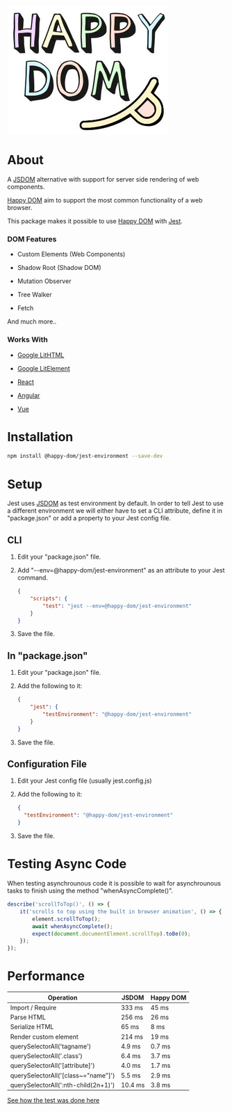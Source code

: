 ![Happy DOM Logo](https://github.com/capricorn86/happy-dom/raw/master/docs/happy-dom-logo.jpg)


# About

A [JSDOM](https://github.com/jsdom/jsdom) alternative with support for server side rendering of web components.

[Happy DOM](https://github.com/capricorn86/happy-dom) aim to support the most common functionality of a web browser.

This package makes it possible to use [Happy DOM](https://github.com/capricorn86/happy-dom) with [Jest](https://jestjs.io/).


### DOM Features

- Custom Elements (Web Components)

- Shadow Root (Shadow DOM)

- Mutation Observer

- Tree Walker

- Fetch

And much more..

  

### Works With

- [Google LitHTML](https://lit-html.polymer-project.org)

- [Google LitElement](https://lit-element.polymer-project.org)

- [React](https://reactjs.org)

- [Angular](https://angular.io/)

- [Vue](https://vuejs.org/)

  


# Installation

```bash
npm install @happy-dom/jest-environment --save-dev
```




# Setup

Jest uses [JSDOM](https://github.com/jsdom/jsdom) as test environment by default. In order to tell Jest to use a different environment we will either have to set a CLI attribute, define it in "package.json" or add a property to your Jest config file.



## CLI

1. Edit your "package.json" file.
2. Add "--env=@happy-dom/jest-environment" as an attribute to your Jest command.

    ```json
    {
        "scripts": {
            "test": "jest --env=@happy-dom/jest-environment"
        }
    }
    ```

3. Save the file.


## In "package.json"

1. Edit your "package.json" file.
2. Add the following to it:

    ```json
    {
        "jest": {
            "testEnvironment": "@happy-dom/jest-environment"
        }
    }
    ```

3. Save the file.



## Configuration File
1. Edit your Jest config file (usually jest.config.js)
2. Add the following to it:

    ```json
    {
      "testEnvironment": "@happy-dom/jest-environment"
    }
    ```

3. Save the file.

# Testing Async Code

When testing asynchrounous code it is possible to wait for asynchrounous tasks to finish using the method "whenAsyncComplete()".

```javascript
describe('scrollToTop()', () => {
    it('scrolls to top using the built in browser animation', () => {
        element.scrollToTop();
        await whenAsyncComplete();
        expect(document.documentElement.scrollTop).toBe(0);
    });
});
```

# Performance

| Operation                            | JSDOM   | Happy DOM |
| ------------------------------------ | ------- | --------- |
| Import / Require                     | 333 ms  | 45 ms     |
| Parse HTML                           | 256 ms  | 26 ms     |
| Serialize HTML                       | 65 ms   | 8 ms      |
| Render custom element                | 214 ms  | 19 ms     |
| querySelectorAll('tagname')          | 4.9 ms  | 0.7 ms    |
| querySelectorAll('.class')           | 6.4 ms  | 3.7 ms    |
| querySelectorAll('[attribute]')      | 4.0 ms  | 1.7 ms    |
| querySelectorAll('[class~="name"]')  | 5.5 ms  | 2.9 ms    |
| querySelectorAll(':nth-child(2n+1)') | 10.4 ms | 3.8 ms    |

[See how the test was done here](https://github.com/capricorn86/happy-dom-performance-test)

